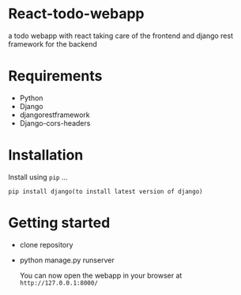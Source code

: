 # React-todo-webapp
a todo webapp with react taking care of the frontend and django rest framework for the backend

# Requirements

* Python
* Django
* djangorestframework
* Django-cors-headers

# Installation

Install using `pip` ...

    pip install django(to install latest version of django)

# Getting started

* clone repository
* python manage.py runserver

    You can now open the webapp in your browser at `http://127.0.0.1:8000/`
